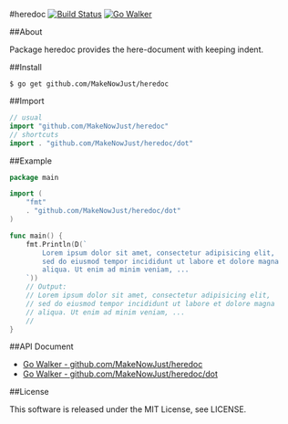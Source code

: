 #heredoc [![Build Status](https://drone.io/github.com/MakeNowJust/heredoc/status.png)](https://drone.io/github.com/MakeNowJust/heredoc/latest) [![Go Walker](http://gowalker.org/api/v1/badge)](https://gowalker.org/github.com/MakeNowJust/heredoc)

##About

Package heredoc provides the here-document with keeping indent.

##Install

```console
$ go get github.com/MakeNowJust/heredoc
```

##Import

```go
// usual
import "github.com/MakeNowJust/heredoc"
// shortcuts
import . "github.com/MakeNowJust/heredoc/dot"
```

##Example

```go
package main

import (
	"fmt"
	. "github.com/MakeNowJust/heredoc/dot"
)

func main() {
	fmt.Println(D(`
		Lorem ipsum dolor sit amet, consectetur adipisicing elit,
		sed do eiusmod tempor incididunt ut labore et dolore magna
		aliqua. Ut enim ad minim veniam, ...
	`))
	// Output:
	// Lorem ipsum dolor sit amet, consectetur adipisicing elit,
	// sed do eiusmod tempor incididunt ut labore et dolore magna
	// aliqua. Ut enim ad minim veniam, ...
	//
}
```

##API Document

 - [Go Walker - github.com/MakeNowJust/heredoc](https://gowalker.org/github.com/MakeNowJust/heredoc)
 - [Go Walker - github.com/MakeNowJust/heredoc/dot](https://gowalker.org/github.com/MakeNowJust/heredoc/dot)

##License

This software is released under the MIT License, see LICENSE.

